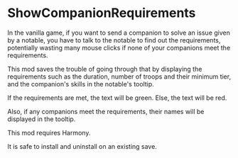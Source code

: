 # ShowCompanionRequirements
In the vanilla game, if you want to send a companion to solve an issue given by a notable, you have to talk to the notable to find out the requirements, potentially wasting many mouse clicks if none of your companions meet the requirements.

This mod saves the trouble of going through that by displaying the requirements such as the duration, number of troops and their minimum tier, and the companion's skills in the notable's tooltip.

If the requirements are met, the text will be green. Else, the text will be red.

Also, if any companions meet the requirements, their names will be displayed in the tooltip.

This mod requires Harmony.

It is safe to install and uninstall on an existing save.
